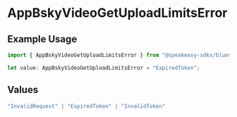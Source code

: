 # AppBskyVideoGetUploadLimitsError

## Example Usage

```typescript
import { AppBskyVideoGetUploadLimitsError } from "@speakeasy-sdks/bluesky/models/errors";

let value: AppBskyVideoGetUploadLimitsError = "ExpiredToken";
```

## Values

```typescript
"InvalidRequest" | "ExpiredToken" | "InvalidToken"
```